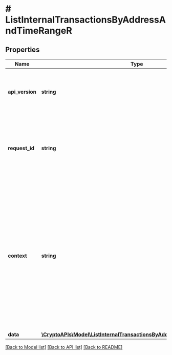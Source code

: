# # ListInternalTransactionsByAddressAndTimeRangeR

## Properties

Name | Type | Description | Notes
------------ | ------------- | ------------- | -------------
**api_version** | **string** | Specifies the version of the API that incorporates this endpoint. |
**request_id** | **string** | Defines the ID of the request. The &#x60;requestId&#x60; is generated by Crypto APIs and it&#39;s unique for every request. |
**context** | **string** | In batch situations the user can use the context to correlate responses with requests. This property is present regardless of whether the response was successful or returned as an error. &#x60;context&#x60; is specified by the user. | [optional]
**data** | [**\CryptoAPIs\Model\ListInternalTransactionsByAddressAndTimeRangeRData**](ListInternalTransactionsByAddressAndTimeRangeRData.md) |  |

[[Back to Model list]](../../README.md#models) [[Back to API list]](../../README.md#endpoints) [[Back to README]](../../README.md)
